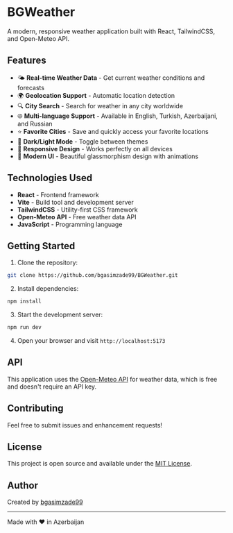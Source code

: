 # BGWeather

A modern, responsive weather application built with React, TailwindCSS, and Open-Meteo API.

## Features

- 🌤️ **Real-time Weather Data** - Get current weather conditions and forecasts
- 🌍 **Geolocation Support** - Automatic location detection
- 🔍 **City Search** - Search for weather in any city worldwide
- 🌐 **Multi-language Support** - Available in English, Turkish, Azerbaijani, and Russian
- ⭐ **Favorite Cities** - Save and quickly access your favorite locations
- 🌙 **Dark/Light Mode** - Toggle between themes
- 📱 **Responsive Design** - Works perfectly on all devices
- 🎨 **Modern UI** - Beautiful glassmorphism design with animations

## Technologies Used

- **React** - Frontend framework
- **Vite** - Build tool and development server
- **TailwindCSS** - Utility-first CSS framework
- **Open-Meteo API** - Free weather data API
- **JavaScript** - Programming language

## Getting Started

1. Clone the repository:
```bash
git clone https://github.com/bgasimzade99/BGWeather.git
```

2. Install dependencies:
```bash
npm install
```

3. Start the development server:
```bash
npm run dev
```

4. Open your browser and visit `http://localhost:5173`

## API

This application uses the [Open-Meteo API](https://open-meteo.com/) for weather data, which is free and doesn't require an API key.

## Contributing

Feel free to submit issues and enhancement requests!

## License

This project is open source and available under the [MIT License](LICENSE).

## Author

Created by [bgasimzade99](https://github.com/bgasimzade99)

---

Made with ❤️ in Azerbaijan